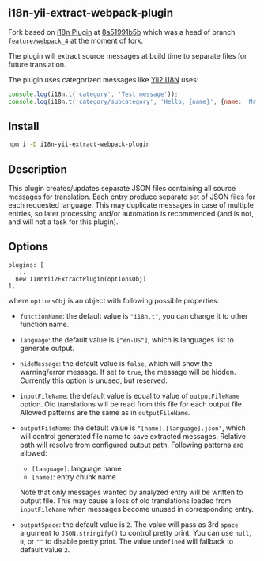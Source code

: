 i18n-yii-extract-webpack-plugin
--------------------------------

Fork based on [i18n Plugin][source-url] at [8a51991b5b][source-fork-base-url]
which was a head of branch [`feature/webpack_4`][source-form-branch-url]
at the moment of fork.

The plugin will extract source messages at build time to separate files for future translation.

The plugin uses categorized messages like [Yii2 I18N][yii2-i18n] uses:

```js
console.log(i18n.t('category', 'Test message'));
console.log(i18n.t('category/subcategory', 'Hello, {name}', {name: 'Mr. Smith'}));
```

Install
-------

```bash
npm i -D i18n-yii-extract-webpack-plugin
```

Description
-----------

This plugin creates/updates separate JSON files containing all source messages for translation.
Each entry produce separate set of JSON files for each requested language. This may duplicate
messages in case of multiple entries, so later processing and/or automation is recommended
(and is not, and will not a task for this plugin).

Options
-------

```
plugins: [
  ...
  new I18nYii2ExtractPlugin(optionsObj)
],
```

where `optionsObj` is an object with following possible properties:

*   `functionName`: the default value is `"i18n.t"`, you can change it to other function name.

*   `language`: the default value is `["en-US"]`, which is languages list to generate output.

*   `hideMessage`: the default value is `false`, which will show the warning/error message.
    If set to `true`, the message will be hidden. Currently this option is unused, but reserved.

*   `inputFileName`: the default value is equal to value of `outputFileName` option. Old
    translations will be read from this file for each output file.
    Allowed patterns are the same as in `outputFileName`.

*   `outputFileName`: the default value is `"[name].[language].json"`, which will control generated
    file name to save extracted messages. Relative path will resolve from configured output path.
    Following patterns are allowed:
    *   `[language]`: language name
    *   `[name]`: entry chunk name

    Note that only messages wanted by analyzed entry will be written to output file. This may cause
    a loss of old translations loaded from `inputFileName` when messages become unused in
    corresponding entry.

*   `outputSpace`: the default value is `2`. The value will pass as 3rd `space` argument to
    `JSON.stringify()` to control pretty print. You can use `null`, `0`, or `""` to disable pretty
    print. The value `undefined` will fallback to default value `2`.

[source-url]: https://github.com/webpack-contrib/i18n-webpack-plugin
[source-fork-base-url]: https://github.com/webpack-contrib/i18n-webpack-plugin/commit/8a51991b5b9d7c0dd952c7470a51f0a2ac4049c1
[source-form-branch-url]: https://github.com/webpack-contrib/i18n-webpack-plugin/tree/feature/webpack_4
[yii2-i18n]: https://www.yiiframework.com/doc/guide/2.0/en/tutorial-i18n
